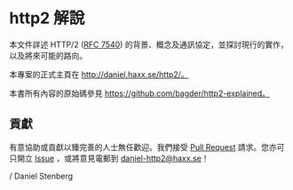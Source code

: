 http2 解說
===============

本文件詳述 HTTP/2 ([RFC 7540](https://httpwg.github.io/specs/rfc7540.html)) 的背景、概念及通訊協定，並探討現行的實作，以及將來可能的路向。

本專案的正式主頁在 http://daniel.haxx.se/http2/。

本書所有內容的原始碼參見 https://github.com/bagder/http2-explained。

貢獻
------------

有意協助或貢獻以臻完善的人士無任歡迎。我們接受 [Pull Request](https://github.com/bagder/http2-explained/pulls) 請求。您亦可只開立 [Issue](https://github.com/bagder/http2-explained/issues) ，或將意見電郵到 daniel-http2@haxx.se！

 / Daniel Stenberg
